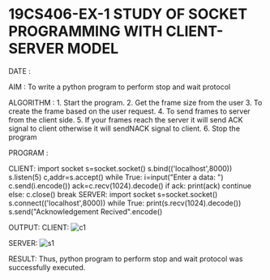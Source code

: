 # 19CS406-EX-1 STUDY OF SOCKET PROGRAMMING WITH CLIENT-SERVER MODEL

DATE :

AIM :
To write a python program to perform stop and wait protocol

ALGORITHM :
    1. Start the program.
    2. Get the frame size from the user
    3. To create the frame based on the user request.
    4. To send frames to server from the client side.
    5. If your frames reach the server it will send ACK signal to client
       otherwise it will sendNACK signal to client.
    6. Stop the program



PROGRAM :

CLIENT:
   import socket
   s=socket.socket()
   s.bind(('localhost',8000))
   s.listen(5)
   c,addr=s.accept()
   while True:
      i=input("Enter a data: ")
      c.send(i.encode())
      ack=c.recv(1024).decode()
      if ack:
         print(ack)
         continue
     else:
         c.close()
         break
SERVER:
   import socket
   s=socket.socket()
   s.connect(('localhost',8000))
   while True:
      print(s.recv(1024).decode())
      s.send("Acknowledgement Recived".encode()


OUTPUT:
CLIENT:
![c1](https://github.com/aparnabalasubrmanian/19CS406-EX-1/assets/123351172/fbd8521a-f08c-4129-9566-d085da74f623)

SERVER:
![s1](https://github.com/aparnabalasubrmanian/19CS406-EX-1/assets/123351172/b427ba75-3700-4208-94eb-198c22b222e6)


RESULT:
Thus, python program to perform stop and wait protocol was successfully executed.
